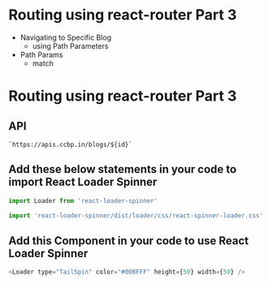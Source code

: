 # Routing using react-router Part 3

- Navigating to Specific Blog
  - using Path Parameters
- Path Params
  - match



# Routing using react-router Part 3

## API

```
`https://apis.ccbp.in/blogs/${id}`

```

## Add these below statements in your code to import React Loader Spinner

```js
import Loader from 'react-loader-spinner'

import 'react-loader-spinner/dist/loader/css/react-spinner-loader.css'
```

## Add this Component in your code to use React Loader Spinner

```js
<Loader type="TailSpin" color="#00BFFF" height={50} width={50} />
```
